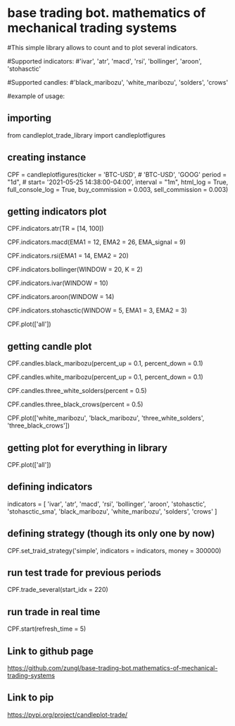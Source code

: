 # base trading bot. mathematics of mechanical trading systems
#This simple library allows to count and to plot several indicators.

#Supported indicators:
#'ivar', 'atr', 'macd', 'rsi', 'bollinger', 'aroon', 'stohasctic'

#Supported candles:
#'black_maribozu', 'white_maribozu', 'solders', 'crows'

#example of usage:
## importing
from candleplot_trade_library import candleplotfigures

## creating instance
CPF = candleplotfigures(ticker = 'BTC-USD', # 'BTC-USD', 'GOOG'
                        period = "1d",
                        # start= '2021-05-25 14:38:00-04:00',
                        interval = "1m",
                        html_log = True,
                        full_console_log = True,
                        buy_commission = 0.003,
                        sell_commission = 0.003)

## getting indicators plot
CPF.indicators.atr(TR = [14, 100])

CPF.indicators.macd(EMA1 = 12, EMA2 = 26, EMA_signal = 9)

CPF.indicators.rsi(EMA1 = 14, EMA2 = 20)

CPF.indicators.bollinger(WINDOW = 20, K = 2)

CPF.indicators.ivar(WINDOW = 10)

CPF.indicators.aroon(WINDOW = 14)

CPF.indicators.stohasctic(WINDOW = 5, EMA1 = 3, EMA2 = 3)

CPF.plot(['all'])

## getting candle plot
CPF.candles.black_maribozu(percent_up = 0.1, percent_down = 0.1)

CPF.candles.white_maribozu(percent_up = 0.1, percent_down = 0.1)

CPF.candles.three_white_solders(percent = 0.5)

CPF.candles.three_black_crows(percent = 0.5)

CPF.plot(['white_maribozu', 'black_maribozu', 'three_white_solders', 'three_black_crows'])

## getting plot for everything in library
CPF.plot(['all'])

## defining indicators                     
indicators = [
            'ivar',
            'atr',
            'macd',
            'rsi',
            'bollinger',
            'aroon',
            'stohasctic',
            'stohasctic_sma',
            'black_maribozu', 'white_maribozu',
            'solders', 'crows'
            ]

## defining strategy (though its only one by now)
CPF.set_traid_strategy('simple', indicators = indicators, money = 300000)

## run test trade for previous periods
CPF.trade_several(start_idx = 220)

## run trade in real time
CPF.start(refresh_time = 5)

## Link to github page
https://github.com/zungl/base-trading-bot.mathematics-of-mechanical-trading-systems

## Link to pip
https://pypi.org/project/candleplot-trade/
